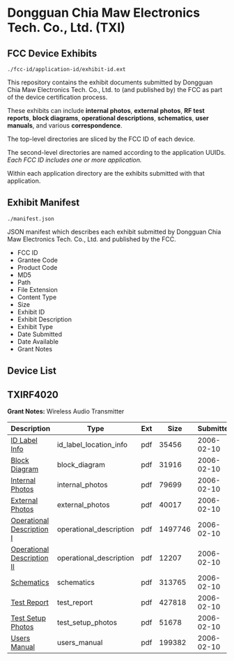 # Dongguan Chia Maw Electronics Tech. Co., Ltd. (TXI)
## FCC Device Exhibits

```
./fcc-id/application-id/exhibit-id.ext
```

This repository contains the exhibit documents submitted by Dongguan Chia Maw Electronics Tech. Co., Ltd. to (and published by) the FCC as part of the device certification process.

These exhibits can include **internal photos**, **external photos**, **RF test reports**, **block diagrams**, **operational descriptions**, **schematics**, **user manuals**, and various **correspondence**.

The top-level directories are sliced by the FCC ID of each device.

The second-level directories are named according to the application UUIDs. *Each FCC ID includes one or more application.*

Within each application directory are the exhibits submitted with that application. 

## Exhibit Manifest

```
./manifest.json
```

JSON manifest which describes each exhibit submitted by Dongguan Chia Maw Electronics Tech. Co., Ltd. and published by the FCC.

- FCC ID
- Grantee Code
- Product Code
- MD5
- Path
- File Extension
- Content Type
- Size
- Exhibit ID
- Exhibit Description
- Exhibit Type
- Date Submitted
- Date Available
- Grant Notes

## Device List
## TXIRF4020
**Grant Notes:** Wireless Audio Transmitter

| Description | Type | Ext | Size | Submitted | Available |
| ----------- | ---- | --- | ---- | --------- | --------- |
| [ID Label Info](TXIRF4020/c622cfe697027a1d1023ef58feedc1a2/627545.pdf) | id_label_location_info | pdf | 35456 | 2006-02-10 | 2006-02-10 |
| [Block Diagram](TXIRF4020/c622cfe697027a1d1023ef58feedc1a2/627541.pdf) | block_diagram | pdf | 31916 | 2006-02-10 | 2006-02-10 |
| [Internal Photos](TXIRF4020/c622cfe697027a1d1023ef58feedc1a2/627543.pdf) | internal_photos | pdf | 79699 | 2006-02-10 | 2006-02-10 |
| [External Photos](TXIRF4020/c622cfe697027a1d1023ef58feedc1a2/627542.pdf) | external_photos | pdf | 40017 | 2006-02-10 | 2006-02-10 |
| [Operational Description I](TXIRF4020/c622cfe697027a1d1023ef58feedc1a2/627546.pdf) | operational_description | pdf | 1497746 | 2006-02-10 | 2006-02-10 |
| [Operational Description II](TXIRF4020/c622cfe697027a1d1023ef58feedc1a2/627550.pdf) | operational_description | pdf | 12207 | 2006-02-10 | 2006-02-10 |
| [Schematics](TXIRF4020/c622cfe697027a1d1023ef58feedc1a2/627548.pdf) | schematics | pdf | 313765 | 2006-02-10 | 2006-02-10 |
| [Test Report](TXIRF4020/c622cfe697027a1d1023ef58feedc1a2/627544.pdf) | test_report | pdf | 427818 | 2006-02-10 | 2006-02-10 |
| [Test Setup Photos](TXIRF4020/c622cfe697027a1d1023ef58feedc1a2/627547.pdf) | test_setup_photos | pdf | 51678 | 2006-02-10 | 2006-02-10 |
| [Users Manual](TXIRF4020/c622cfe697027a1d1023ef58feedc1a2/627549.pdf) | users_manual | pdf | 199382 | 2006-02-10 | 2006-02-10 |
